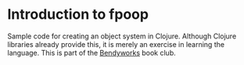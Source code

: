 # Introduction to fpoop

Sample code for creating an object system in Clojure. Although Clojure libraries
already provide this, it is merely an exercise in learning the language. This is
part of the [Bendyworks](http://bendyworks.com) book club.
